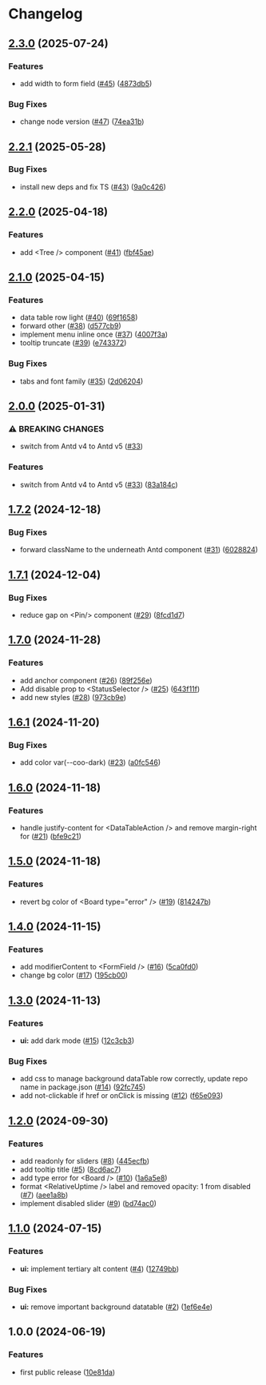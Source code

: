# Changelog

## [2.3.0](https://github.com/radicalbit/radicalbit-design-system/compare/v2.2.1...v2.3.0) (2025-07-24)


### Features

* add width to form field ([#45](https://github.com/radicalbit/radicalbit-design-system/issues/45)) ([4873db5](https://github.com/radicalbit/radicalbit-design-system/commit/4873db5cf8c6cec2c1ca7f705ff963a40db3d71d))


### Bug Fixes

* change node version ([#47](https://github.com/radicalbit/radicalbit-design-system/issues/47)) ([74ea31b](https://github.com/radicalbit/radicalbit-design-system/commit/74ea31be60f2054c8acb5dfe25f1b5b81558f5c8))

## [2.2.1](https://github.com/radicalbit/radicalbit-design-system/compare/v2.2.0...v2.2.1) (2025-05-28)


### Bug Fixes

* install new deps and fix TS ([#43](https://github.com/radicalbit/radicalbit-design-system/issues/43)) ([9a0c426](https://github.com/radicalbit/radicalbit-design-system/commit/9a0c426e6a298909543a64d1110ffc62092d7187))

## [2.2.0](https://github.com/radicalbit/radicalbit-design-system/compare/v2.1.0...v2.2.0) (2025-04-18)


### Features

* add &lt;Tree /&gt; component ([#41](https://github.com/radicalbit/radicalbit-design-system/issues/41)) ([fbf45ae](https://github.com/radicalbit/radicalbit-design-system/commit/fbf45ae9c055e90d3170a33e7c7f765a5b9942a9))

## [2.1.0](https://github.com/radicalbit/radicalbit-design-system/compare/v2.0.0...v2.1.0) (2025-04-15)


### Features

* data table row light ([#40](https://github.com/radicalbit/radicalbit-design-system/issues/40)) ([69f1658](https://github.com/radicalbit/radicalbit-design-system/commit/69f165845f8efdeb831494a586bc1ccd2df66d8b))
* forward other ([#38](https://github.com/radicalbit/radicalbit-design-system/issues/38)) ([d577cb9](https://github.com/radicalbit/radicalbit-design-system/commit/d577cb9ec4b87814459fbfae7f45bcb0be97c1ae))
* implement menu inline once ([#37](https://github.com/radicalbit/radicalbit-design-system/issues/37)) ([4007f3a](https://github.com/radicalbit/radicalbit-design-system/commit/4007f3a87b100b88800e1c4a35faa4e446bff213))
* tooltip truncate ([#39](https://github.com/radicalbit/radicalbit-design-system/issues/39)) ([e743372](https://github.com/radicalbit/radicalbit-design-system/commit/e743372ac6a218d675b11c898e8f753536547c85))


### Bug Fixes

* tabs and font family ([#35](https://github.com/radicalbit/radicalbit-design-system/issues/35)) ([2d06204](https://github.com/radicalbit/radicalbit-design-system/commit/2d0620449ca4f9e0d351dac33e298045b9dada2a))

## [2.0.0](https://github.com/radicalbit/radicalbit-design-system/compare/v1.7.2...v2.0.0) (2025-01-31)


### ⚠ BREAKING CHANGES

* switch from Antd v4 to Antd v5 ([#33](https://github.com/radicalbit/radicalbit-design-system/issues/33))

### Features

* switch from Antd v4 to Antd v5 ([#33](https://github.com/radicalbit/radicalbit-design-system/issues/33)) ([83a184c](https://github.com/radicalbit/radicalbit-design-system/commit/83a184ce4d9dda4ec259f9ec8373ac7cc119dc71))

## [1.7.2](https://github.com/radicalbit/radicalbit-design-system/compare/v1.7.1...v1.7.2) (2024-12-18)


### Bug Fixes

* forward className to the underneath Antd component ([#31](https://github.com/radicalbit/radicalbit-design-system/issues/31)) ([6028824](https://github.com/radicalbit/radicalbit-design-system/commit/602882473a4395b63a03188b19595d2adfb7ef93))

## [1.7.1](https://github.com/radicalbit/radicalbit-design-system/compare/v1.7.0...v1.7.1) (2024-12-04)


### Bug Fixes

* reduce gap on &lt;Pin/&gt; component ([#29](https://github.com/radicalbit/radicalbit-design-system/issues/29)) ([8fcd1d7](https://github.com/radicalbit/radicalbit-design-system/commit/8fcd1d7fedd17f89792066c77d186dfeac965d22))

## [1.7.0](https://github.com/radicalbit/radicalbit-design-system/compare/v1.6.1...v1.7.0) (2024-11-28)


### Features

* add anchor component ([#26](https://github.com/radicalbit/radicalbit-design-system/issues/26)) ([89f256e](https://github.com/radicalbit/radicalbit-design-system/commit/89f256edae53da27f051a8045a5658cf012c31c4))
* Add disable prop to &lt;StatusSelector /&gt; ([#25](https://github.com/radicalbit/radicalbit-design-system/issues/25)) ([643f11f](https://github.com/radicalbit/radicalbit-design-system/commit/643f11f3f02753a2a4a72445d8e21244af952837))
* add new styles ([#28](https://github.com/radicalbit/radicalbit-design-system/issues/28)) ([973cb9e](https://github.com/radicalbit/radicalbit-design-system/commit/973cb9eb7a0d1d26d821559ab7e633967a6bbb42))

## [1.6.1](https://github.com/radicalbit/radicalbit-design-system/compare/v1.6.0...v1.6.1) (2024-11-20)


### Bug Fixes

* add color var(--coo-dark) ([#23](https://github.com/radicalbit/radicalbit-design-system/issues/23)) ([a0fc546](https://github.com/radicalbit/radicalbit-design-system/commit/a0fc54680311045c03490d39051b7bce58031771))

## [1.6.0](https://github.com/radicalbit/radicalbit-design-system/compare/v1.5.0...v1.6.0) (2024-11-18)


### Features

* handle justify-content for &lt;DataTableAction /&gt; and remove margin-right for <Tag /> ([#21](https://github.com/radicalbit/radicalbit-design-system/issues/21)) ([bfe9c21](https://github.com/radicalbit/radicalbit-design-system/commit/bfe9c2172f4c7acc03e4e142a34cd892eb89ef93))

## [1.5.0](https://github.com/radicalbit/radicalbit-design-system/compare/v1.4.0...v1.5.0) (2024-11-18)


### Features

* revert bg color of &lt;Board type="error" /&gt; ([#19](https://github.com/radicalbit/radicalbit-design-system/issues/19)) ([814247b](https://github.com/radicalbit/radicalbit-design-system/commit/814247bc5c04bd6ef5890c96e5682c0b6a9d8f74))

## [1.4.0](https://github.com/radicalbit/radicalbit-design-system/compare/v1.3.0...v1.4.0) (2024-11-15)


### Features

* add modifierContent to &lt;FormField /&gt; ([#16](https://github.com/radicalbit/radicalbit-design-system/issues/16)) ([5ca0fd0](https://github.com/radicalbit/radicalbit-design-system/commit/5ca0fd07c7756516a70490693a566d88ed4086f8))
* change bg color ([#17](https://github.com/radicalbit/radicalbit-design-system/issues/17)) ([195cb00](https://github.com/radicalbit/radicalbit-design-system/commit/195cb00ead4f728c51464505b0a42e74a7534d1b))

## [1.3.0](https://github.com/radicalbit/radicalbit-design-system/compare/v1.2.0...v1.3.0) (2024-11-13)


### Features

* **ui:** add dark mode ([#15](https://github.com/radicalbit/radicalbit-design-system/issues/15)) ([12c3cb3](https://github.com/radicalbit/radicalbit-design-system/commit/12c3cb33dd7fe92c7e19fa1854efc41c1c9dbb87))


### Bug Fixes

* add css to manage background dataTable row correctly, update repo name in package.json ([#14](https://github.com/radicalbit/radicalbit-design-system/issues/14)) ([92fc745](https://github.com/radicalbit/radicalbit-design-system/commit/92fc7451070fe71709c9f2babad0e7f68c0edbbe))
* add not-clickable if href or onClick is missing ([#12](https://github.com/radicalbit/radicalbit-design-system/issues/12)) ([f65e093](https://github.com/radicalbit/radicalbit-design-system/commit/f65e093438b71457a169f501cd7ff0d99f52ad88))

## [1.2.0](https://github.com/radicalbit/radicalbit-design-system/compare/v1.1.0...v1.2.0) (2024-09-30)


### Features

* add readonly for sliders ([#8](https://github.com/radicalbit/radicalbit-design-system/issues/8)) ([445ecfb](https://github.com/radicalbit/radicalbit-design-system/commit/445ecfb697a9f0db36d7d72d5fe736dd9258f489))
* add tooltip title ([#5](https://github.com/radicalbit/radicalbit-design-system/issues/5)) ([8cd6ac7](https://github.com/radicalbit/radicalbit-design-system/commit/8cd6ac7e91b288df2ae31f0e14a2b14b87b4db4c))
* add type error for &lt;Board /&gt; ([#10](https://github.com/radicalbit/radicalbit-design-system/issues/10)) ([1a6a5e8](https://github.com/radicalbit/radicalbit-design-system/commit/1a6a5e850bcc68b87e53b3d46208de7211282687))
* format &lt;RelativeUptime /&gt; label and removed opacity: 1 from disabled <Board /> ([#7](https://github.com/radicalbit/radicalbit-design-system/issues/7)) ([aee1a8b](https://github.com/radicalbit/radicalbit-design-system/commit/aee1a8bd1de7e80f3740502e7b254dfa81e3c845))
* implement disabled slider ([#9](https://github.com/radicalbit/radicalbit-design-system/issues/9)) ([bd74ac0](https://github.com/radicalbit/radicalbit-design-system/commit/bd74ac03cdfaef644412783f4557ed7c3348d2e2))

## [1.1.0](https://github.com/radicalbit/radicalbit-design-system/compare/v1.0.0...v1.1.0) (2024-07-15)


### Features

* **ui:** implement tertiary alt content ([#4](https://github.com/radicalbit/radicalbit-design-system/issues/4)) ([12749bb](https://github.com/radicalbit/radicalbit-design-system/commit/12749bb2d5c13c279f1bee5c23eb9d71e0b978fb))


### Bug Fixes

* **ui:** remove important background datatable ([#2](https://github.com/radicalbit/radicalbit-design-system/issues/2)) ([1ef6e4e](https://github.com/radicalbit/radicalbit-design-system/commit/1ef6e4e54efc07fe24129f0c72e96affebeebefa))

## 1.0.0 (2024-06-19)

### Features

* first public release ([10e81da](https://github.com/radicalbit/design-system/commit/10e81da26d34982b54980fd0cb7f01b0b779d746))
